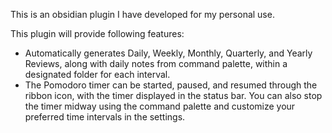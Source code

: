 This is an obsidian plugin I have developed for my personal use.

This plugin will provide following features:
- Automatically generates Daily, Weekly, Monthly, Quarterly, and Yearly Reviews, along with daily notes from command palette, within a designated folder for each interval.
- The Pomodoro timer can be started, paused, and resumed through the ribbon icon, with the timer displayed in the status bar. You can also stop the timer midway using the command palette and customize your preferred time intervals in the settings.


